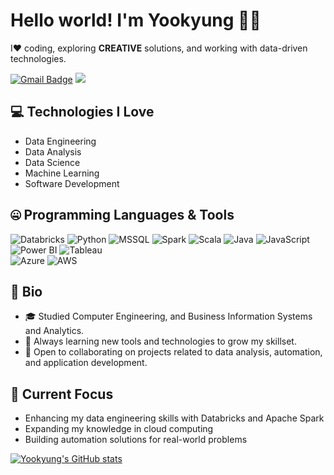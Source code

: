 # Hello world! I'm Yookyung 👋🏻

I❤️ coding, exploring **CREATIVE** solutions, and working with data-driven technologies. 

[![Gmail Badge](https://img.shields.io/badge/-jyk60222@gmail.com-c14438?style=flat-square&logo=Gmail&logoColor=white&link=mailto:jyk60222@gmail.com)](mailto:jyk60222@gmail.com) 
![](https://komarev.com/ghpvc/?username=jyk602)


## 💻 Technologies I Love

- Data Engineering
- Data Analysis
- Data Science
- Machine Learning
- Software Development


## 🤐 Programming Languages & Tools

<img alt="Databricks" src="https://img.shields.io/badge/Databricks%20-%23104D89.svg?&style=for-the-badge&logo=databricks&logoColor=white"/> <img alt="Python" src="https://img.shields.io/badge/python%20-%2314354C.svg?&style=for-the-badge&logo=python&logoColor=white"/>  <img alt="MSSQL" src="https://img.shields.io/badge/MSSQL%20-%23CC2927.svg?&style=for-the-badge&logo=microsoft-sql-server&logoColor=white"/> <img alt="Spark" src="https://img.shields.io/badge/Apache%20Spark%20-%23E25A1C.svg?&style=for-the-badge&logo=apache-spark&logoColor=white"/> <img alt="Scala" src="https://img.shields.io/badge/Scala%20-%23DC322F.svg?&style=for-the-badge&logo=scala&logoColor=white"/> <img alt="Java" src="https://img.shields.io/badge/Java%20-%23ED8B00.svg?&style=for-the-badge&logo=java&logoColor=white"/> <img alt="JavaScript" src="https://img.shields.io/badge/javascript%20-%23323330.svg?&style=for-the-badge&logo=javascript&logoColor=%23F7DF1E"/> 
<img alt="Power BI" src="https://img.shields.io/badge/Power%20BI%20-%23F2C811.svg?&style=for-the-badge&logo=power-bi&logoColor=black"/> <img alt="Tableau" src="https://img.shields.io/badge/Tableau%20-%23E97627.svg?&style=for-the-badge&logo=tableau&logoColor=white"/>  
<img alt="Azure" src="https://img.shields.io/badge/Azure%20-%230072C6.svg?&style=for-the-badge&logo=microsoft-azure&logoColor=white"/> <img alt="AWS" src="https://img.shields.io/badge/AWS%20-%23FF9900.svg?&style=for-the-badge&logo=amazon-aws&logoColor=white"/>  


## 📘 Bio

- 🎓 Studied Computer Engineering, and Business Information Systems and Analytics.
- 🌱 Always learning new tools and technologies to grow my skillset. 
- 🤝 Open to collaborating on projects related to data analysis, automation, and application development.

## 🔭 Current Focus
- Enhancing my data engineering skills with Databricks and Apache Spark
- Expanding my knowledge in cloud computing
- Building automation solutions for real-world problems


[![Yookyung's GitHub stats](https://github-readme-stats.vercel.app/api?username=jyk602&theme=react&show_icons=true&hide=contribs,prs&cache_seconds=1800)](https://github.com/jyk602)




<!--
**jyk602/jyk602** is a ✨ _special_ ✨ repository because its `README.md` (this file) appears on your GitHub profile.

Here are some ideas to get you started:

- 🔭 I’m currently working on ...
- 🌱 I’m currently learning ...
- 👯 I’m looking to collaborate on ...
- 🤔 I’m looking for help with ...
- 💬 Ask me about ...
- 📫 How to reach me: ...
- 😄 Pronouns: ...
- ⚡ Fun fact: ...
-->
